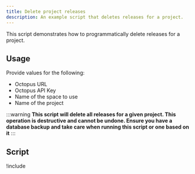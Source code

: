 ```yaml
---
title: Delete project releases
description: An example script that deletes releases for a project.
---
```


This script demonstrates how to programmatically delete releases for a project.

## Usage

Provide values for the following:
- Octopus URL
- Octopus API Key
- Name of the space to use
- Name of the project

:::warning
**This script will delete all releases for a given project. This operation is destructive and cannot be undone. Ensure you have a database backup and take care when running this script or one based on it**
:::

## Script

!include <delete-project-releases-scripts>
